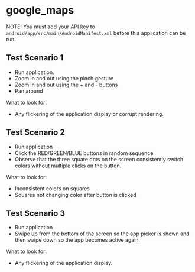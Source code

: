 # google_maps

NOTE: You must add your API key to `android/app/src/main/AndroidManifest.xml`
before this application can be run.

## Test Scenario 1

- Run application.
- Zoom in and out using the pinch gesture
- Zoom in and out using the + and - buttons
- Pan around

What to look for:

- Any flickering of the application display or corrupt rendering.

## Test Scenario 2

- Run application
- Click the RED/GREEN/BLUE buttons in random sequence
- Observe that the three square dots on the screen consistently switch colors without multiple clicks on the button.

What to look for:

- Inconsistent colors on squares
- Squares not changing color after button is clicked

## Test Scenario 3

- Run application
- Swipe up from the bottom of the screen so the app picker is shown and then swipe down so the app becomes active again.

What to look for:

- Any flickering of the application display.
